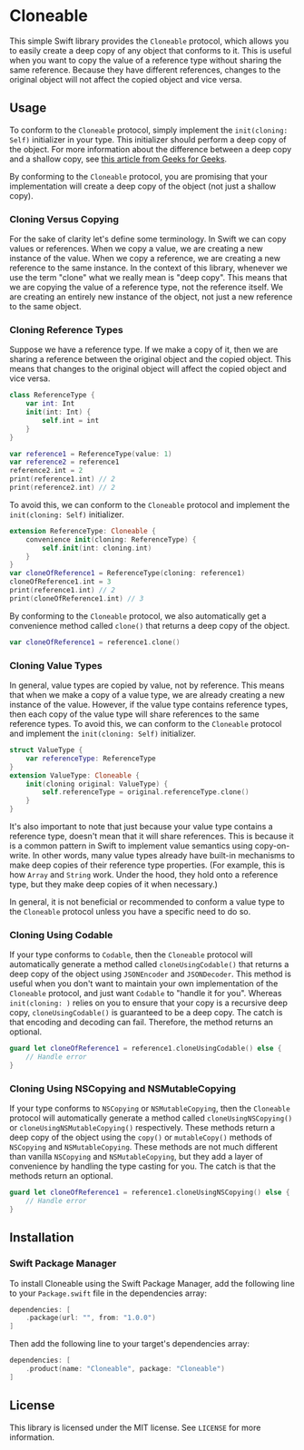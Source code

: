 # Cloneable

This simple Swift library provides the `Cloneable` protocol, which allows you to easily create a deep copy of any object that conforms to it. This is useful when you 
want to copy the value of a reference type without sharing the same reference. Because they have different references, changes to the original object will not affect the
copied object and vice versa.

## Usage
To conform to the `Cloneable` protocol, simply implement the `init(cloning: Self)` initializer in your type. This initializer should perform a deep copy of the object. For more
information about the difference between a deep copy and a shallow copy, see [this article from Geeks for Geeks](https://www.geeksforgeeks.org/difference-between-shallow-and-deep-copy-of-a-class/).

By conforming to the `Cloneable` protocol, you are promising that your implementation will create a deep copy of the object (not just a shallow copy). 

### Cloning Versus Copying
For the sake of clarity let's define some terminology. In Swift we can copy values or references. When we copy a value, we are creating a new instance of the value. When we copy a reference, we are creating a new reference to the same instance. In the context of this library, whenever we use the term "clone" what we really mean is "deep copy". This means that we are copying the value of a reference type, not the reference itself. We are creating an entirely new instance of the object, not just a new reference to the same object.

### Cloning Reference Types
Suppose we have a reference type. If we make a copy of it, then we are sharing a reference between the original object and the copied object. This means that changes to the original object will affect the copied object and vice versa. 

```swift
class ReferenceType {
    var int: Int
    init(int: Int) {
        self.int = int
    }
}

var reference1 = ReferenceType(value: 1)
var reference2 = reference1
reference2.int = 2
print(reference1.int) // 2
print(reference2.int) // 2
```

To avoid this, we can conform to the `Cloneable` protocol and implement the `init(cloning: Self)` initializer.

```swift
extension ReferenceType: Cloneable {
    convenience init(cloning: ReferenceType) {
        self.init(int: cloning.int)
    }
}
var cloneOfReference1 = ReferenceType(cloning: reference1)
cloneOfReference1.int = 3
print(reference1.int) // 2
print(cloneOfReference1.int) // 3
```

By conforming to the `Cloneable` protocol, we also automatically get a convenience method called `clone()` that returns a deep copy of the object.

```swift
var cloneOfReference1 = reference1.clone()
```

### Cloning Value Types
In general, value types are copied by value, not by reference. This means that when we make a copy of a value type, we are already creating a new instance of the value. However, if the value type contains reference types, then each copy of the value type will share references to the same reference types. To avoid this, we can conform to the `Cloneable` protocol and implement the `init(cloning: Self)` initializer.

```swift
struct ValueType {
    var referenceType: ReferenceType
}
extension ValueType: Cloneable {
    init(cloning original: ValueType) {
        self.referenceType = original.referenceType.clone()
    }
}
```

It's also important to note that just because your value type contains a reference type, doesn't mean that it will share references. This is because it is a common pattern in Swift to implement value semantics using copy-on-write. In other words, many value types already have built-in mechanisms to make deep copies of their reference type properties. (For example, this is how `Array` and `String` work. Under the hood, they hold onto a reference type, but they make deep copies of it when necessary.)

In general, it is not beneficial or recommended to conform a value type to the `Cloneable` protocol unless you have a specific need to do so.

### Cloning Using Codable
If your type conforms to `Codable`, then the `Cloneable` protocol will automatically generate a method called 
`cloneUsingCodable()` that returns a deep copy of the object using `JSONEncoder` and `JSONDecoder`. This method is useful when you don't want to maintain your own implementation of the `Cloneable` protocol, and just want `Codable`  to "handle it for you". Whereas `init(cloning: )` relies on you to ensure that your copy is a recursive deep copy, `cloneUsingCodable()` is guaranteed to be a deep copy. The catch is that encoding and decoding can fail. Therefore, the method returns an optional.

```swift
guard let cloneOfReference1 = reference1.cloneUsingCodable() else {
    // Handle error
}
```

### Cloning Using NSCopying and NSMutableCopying
If your type conforms to `NSCopying` or `NSMutableCopying`, then the `Cloneable` protocol will automatically generate a method called `cloneUsingNSCopying()` or `cloneUsingNSMutableCopying()` respectively. These methods return a deep copy of the object using the `copy()` or `mutableCopy()` methods of `NSCopying` and `NSMutableCopying`. These methods are not much different than vanilla `NSCopying` and `NSMutableCopying`, but they add a layer of convenience by handling the type casting for you. The catch is that the methods return an optional.

```swift
guard let cloneOfReference1 = reference1.cloneUsingNSCopying() else {
    // Handle error
}
```

## Installation
### Swift Package Manager
To install Cloneable using the Swift Package Manager, add the following line to your `Package.swift` file in the dependencies array:

```swift
dependencies: [
    .package(url: "", from: "1.0.0")
]
```

Then add the following line to your target's dependencies array:

```swift
dependencies: [
    .product(name: "Cloneable", package: "Cloneable")
]
```

## License
This library is licensed under the MIT license. See `LICENSE` for more information.
